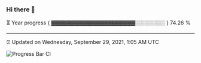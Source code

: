 ### Hi there 👋

⏳ Year progress { ▓▓▓▓▓▓▓▓▓▓▓▓▓▓▓▓▓▓▓▓▓▓░░░░░░░░ } 74.26 %

---

⏰ Updated on Wednesday, September 29, 2021, 1:05 AM UTC

![Progress Bar CI](https://github.com/arthurbuhl/arthurbuhl/workflows/Progress%20Bar%20CI/badge.svg)
